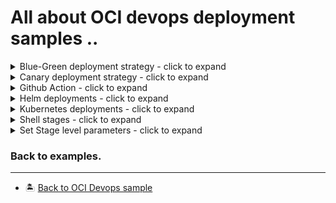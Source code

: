 All about OCI devops deployment samples ..
=======

<details>
  <summary>Blue-Green deployment strategy - click to expand</summary>
  
* [Deploy to OKE following OCI Devops blue-green deployment strategy](./oci-devops-deploy-with-blue-green-model/)
* [Deploy to Instances  following OCI Devops blue-green deployment strategy](./oci-devops-deploy-instances-with-blue-green-model/)

</details>

<details>
  <summary>Canary deployment strategy - click to expand</summary>
  
* [Deploy to OKE with a stateful backend data with canary strategy](./oci-devops-oke-canary-with-stateful-app/)
* [Deploy to OKE following OCI Devops canary deployment strategy](./oci-devops-deploy-with-canary-model-oke/)
* [Deploy to Instances  following OCI Devops canary deployment strategy](./oci-devops-deploy-instances-with-canary/)

</details>


<details>
  <summary>Github Action - click to expand</summary>

* [Deploy to OKE with Github actions](./oci-devops-githubactions-deploy/)

</details>


<details>
  <summary>Helm deployments - click to expand</summary>

* [Deploy to OKE using signed helm chart ](./oci-deployment-with-helm-attestation/)

</details>

<details>
  <summary>Kubernetes deployments - click to expand</summary>

* [Deploy using helmchart to an OKE on an artifact upload](./oci_helm_function_deployment/)
* [Invoke deployment pipeline on a container image upload](./oci-devops-deploy-on-imageupload/)

</details>

<details>
  <summary>Shell stages - click to expand</summary>

* [Deploy to Container instances using shell stage](./oci-devops-deploy-containerinstance)
* [Using shell stages with deployment pipeline](./oci-deployment-shell-stages/)

</details>

<details>
  <summary>Set Stage level parameters - click to expand</summary>

* [Set Stage level parameters ](./oci-deployment-stagelevelparams/)

</details>


### Back to examples.
----

- 🏝️ [Back to OCI Devops sample](../README.md)


